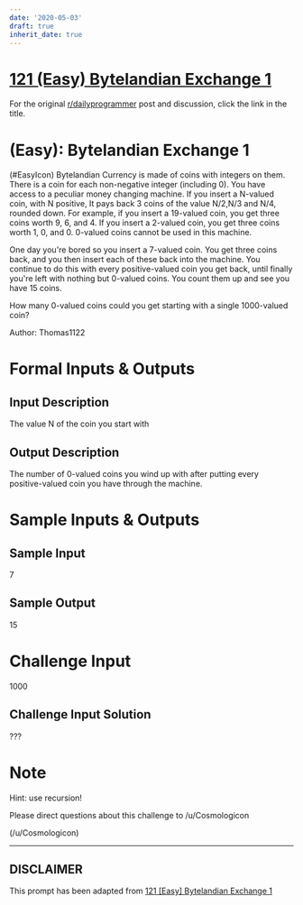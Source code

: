```yaml
---
date: '2020-05-03'
draft: true
inherit_date: true
---
```


# [121 (Easy) Bytelandian Exchange 1](https://www.reddit.com/r/dailyprogrammer/comments/19mn2d/030413_challenge_121_easy_bytelandian_exchange_1/)

For the original [r/dailyprogrammer](https://www.reddit.com/r/dailyprogrammer/) post and discussion, click the link in the title.

#  (Easy): Bytelandian Exchange 1
(#EasyIcon)
Bytelandian Currency is made of coins with integers on them. There is a coin for each non-negative integer (including 0). You have access to a peculiar money changing machine. If you insert a N-valued coin, with N positive, It pays back 3 coins of the value N/2,N/3 and N/4, rounded down. For example, if you insert a 19-valued coin, you get three coins worth 9, 6, and 4. If you insert a 2-valued coin, you get three coins worth 1, 0, and 0. 0-valued coins cannot be used in this machine.

One day you're bored so you insert a 7-valued coin. You get three coins back, and you then insert each of these back into the machine. You continue to do this with every positive-valued coin you get back, until finally you're left with nothing but 0-valued coins. You count them up and see you have 15 coins.

How many 0-valued coins could you get starting with a single 1000-valued coin?

Author: Thomas1122

# Formal Inputs & Outputs
## Input Description
The value N of the coin you start with

## Output Description
The number of 0-valued coins you wind up with after putting every positive-valued coin you have through the machine.

# Sample Inputs & Outputs
## Sample Input
7

## Sample Output
15

# Challenge Input
1000

## Challenge Input Solution
???

# Note
Hint: use recursion!

Please direct questions about this challenge to /u/Cosmologicon

(/u/Cosmologicon)

----
## **DISCLAIMER**
This prompt has been adapted from [121 [Easy] Bytelandian Exchange 1](https://www.reddit.com/r/dailyprogrammer/comments/19mn2d/030413_challenge_121_easy_bytelandian_exchange_1/
)
